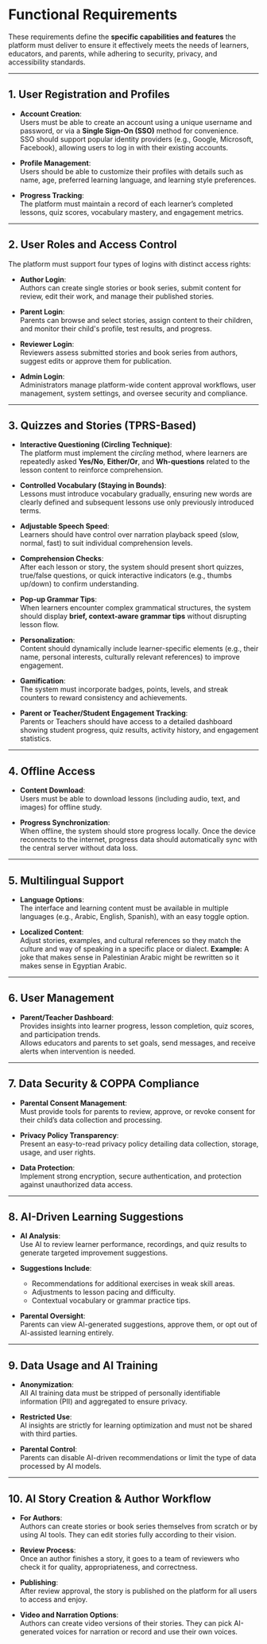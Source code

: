# Functional Requirements 

These requirements define the **specific capabilities and features** the platform must deliver to ensure it effectively meets the needs of learners, educators, and parents, while adhering to security, privacy, and accessibility standards.

---

## 1. User Registration and Profiles

- **Account Creation**:  
  Users must be able to create an account using a unique username and password, or via a **Single Sign-On (SSO)** method for convenience.  
  SSO should support popular identity providers (e.g., Google, Microsoft, Facebook), allowing users to log in with their existing accounts.

- **Profile Management**:  
  Users should be able to customize their profiles with details such as name, age, preferred learning language, and learning style preferences.

- **Progress Tracking**:  
  The platform must maintain a record of each learner’s completed lessons, quiz scores, vocabulary mastery, and engagement metrics.

---

## 2. User Roles and Access Control

The platform must support four types of logins with distinct access rights:

- **Author Login**:  
  Authors can create single stories or book series, submit content for review, edit their work, and manage their published stories.

- **Parent Login**:  
  Parents can browse and select stories, assign content to their children, and monitor their child's profile, test results, and progress.

- **Reviewer Login**:  
  Reviewers assess submitted stories and book series from authors, suggest edits or approve them for publication.

- **Admin Login**:  
  Administrators manage platform-wide content approval workflows, user management, system settings, and oversee security and compliance.

---

## 3. Quizzes and Stories (TPRS-Based)

- **Interactive Questioning (Circling Technique)**:  
  The platform must implement the *circling* method, where learners are repeatedly asked **Yes/No**, **Either/Or**, and **Wh-questions** related to the lesson content to reinforce comprehension.

- **Controlled Vocabulary (Staying in Bounds)**:  
  Lessons must introduce vocabulary gradually, ensuring new words are clearly defined and subsequent lessons use only previously introduced terms.

- **Adjustable Speech Speed**:  
  Learners should have control over narration playback speed (slow, normal, fast) to suit individual comprehension levels.

- **Comprehension Checks**:  
  After each lesson or story, the system should present short quizzes, true/false questions, or quick interactive indicators (e.g., thumbs up/down) to confirm understanding.

- **Pop-up Grammar Tips**:  
  When learners encounter complex grammatical structures, the system should display **brief, context-aware grammar tips** without disrupting lesson flow.

- **Personalization**:  
  Content should dynamically include learner-specific elements (e.g., their name, personal interests, culturally relevant references) to improve engagement.

- **Gamification**:  
  The system must incorporate badges, points, levels, and streak counters to reward consistency and achievements.

- **Parent or Teacher/Student Engagement Tracking**:  
  Parents or Teachers should have access to a detailed dashboard showing student progress, quiz results, activity history, and engagement statistics.

---

## 4. Offline Access

- **Content Download**:  
  Users must be able to download lessons (including audio, text, and images) for offline study.

- **Progress Synchronization**:  
  When offline, the system should store progress locally. Once the device reconnects to the internet, progress data should automatically sync with the central server without data loss.

---

## 5. Multilingual Support

- **Language Options**:  
  The interface and learning content must be available in multiple languages (e.g., Arabic, English, Spanish), with an easy toggle option.

- **Localized Content**:  
Adjust stories, examples, and cultural references so they match the culture and way of speaking in a specific place or dialect.
**Example:** A joke that makes sense in Palestinian Arabic might be rewritten so it makes sense in Egyptian Arabic.


---

## 6. User Management

- **Parent/Teacher Dashboard**:  
  Provides insights into learner progress, lesson completion, quiz scores, and participation trends.  
  Allows educators and parents to set goals, send messages, and receive alerts when intervention is needed.

---

## 7. Data Security & COPPA Compliance

- **Parental Consent Management**:  
  Must provide tools for parents to review, approve, or revoke consent for their child’s data collection and processing.

- **Privacy Policy Transparency**:  
  Present an easy-to-read privacy policy detailing data collection, storage, usage, and user rights.

- **Data Protection**:  
  Implement strong encryption, secure authentication, and protection against unauthorized data access.

---

## 8. AI-Driven Learning Suggestions

- **AI Analysis**:  
  Use AI to review learner performance, recordings, and quiz results to generate targeted improvement suggestions.

- **Suggestions Include**:  
  - Recommendations for additional exercises in weak skill areas.  
  - Adjustments to lesson pacing and difficulty.  
  - Contextual vocabulary or grammar practice tips.

- **Parental Oversight**:  
  Parents can view AI-generated suggestions, approve them, or opt out of AI-assisted learning entirely.

---

## 9. Data Usage and AI Training

- **Anonymization**:  
  All AI training data must be stripped of personally identifiable information (PII) and aggregated to ensure privacy.

- **Restricted Use**:  
  AI insights are strictly for learning optimization and must not be shared with third parties.

- **Parental Control**:  
  Parents can disable AI-driven recommendations or limit the type of data processed by AI models.

---

## 10. AI Story Creation & Author Workflow

- **For Authors**:  
  Authors can create stories or book series themselves from scratch or by using AI tools. They can edit stories fully according to their vision.

- **Review Process**:  
  Once an author finishes a story, it goes to a team of reviewers who check it for quality, appropriateness, and correctness.

- **Publishing**:  
  After review approval, the story is published on the platform for all users to access and enjoy.

- **Video and Narration Options**:  
  Authors can create video versions of their stories. They can pick AI-generated voices for narration or record and use their own voices.

